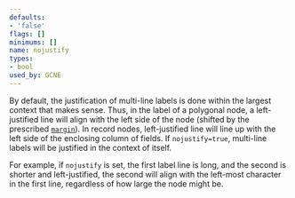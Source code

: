 ```yaml
---
defaults:
- 'false'
flags: []
minimums: []
name: nojustify
types:
- bool
used_by: GCNE
---
```

By default, the justification of multi-line labels is done within the largest
context that makes sense. Thus, in the label of a polygonal node, a
left-justified line will align with the left side of the node (shifted by the
prescribed [`margin`](#d:margin)). In record nodes, left-justified line will
line up with the left side of the enclosing column of fields. If
`nojustify=true`, multi-line labels will be justified in the context
of itself.

For example, if `nojustify` is set, the first label line is long, and the
second is shorter and left-justified, the second will align with the
left-most character in the first line, regardless of how large the node might
be.
